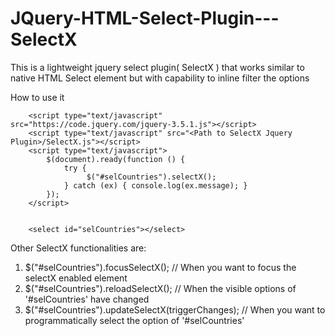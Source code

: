 # JQuery-HTML-Select-Plugin---SelectX
This is a lightweight jquery select plugin( SelectX ) that works similar to native HTML Select element but with capability to inline filter the options

How to use it

        <script type="text/javascript" src="https://code.jquery.com/jquery-3.5.1.js"></script>
        <script type="text/javascript" src="<Path to SelectX Jquery Plugin>/SelectX.js"></script>
        <script type="text/javascript">
            $(document).ready(function () {
                try {
                     $("#selCountries").selectX();
                } catch (ex) { console.log(ex.message); }
            });
        </script>
        
        
        <select id="selCountries"></select>
        
        
Other SelectX functionalities are:
1. $("#selCountries").focusSelectX(); // When you want to focus the selectX enabled element
2. $("#selCountries").reloadSelectX(); // When the visible options of '#selCountries' have changed
3. $("#selCountries").updateSelectX(triggerChanges); // When you want to programmatically select the option of '#selCountries'
